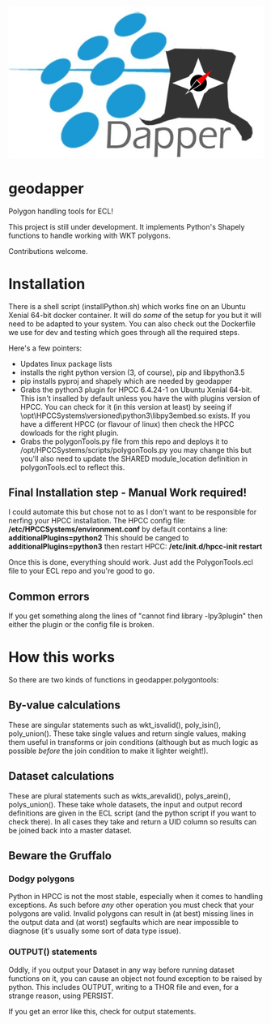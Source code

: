 ![](https://github.com/OdinProAgrica/DocumentationImages/blob/master/geodapperLogo.png)

# geodapper
Polygon handling tools for ECL!

This project is still under development. It implements Python's Shapely functions to handle working with WKT polygons. 

Contributions welcome. 

# Installation
There is a shell script (installPython.sh) which works fine on an Ubuntu Xenial 64-bit docker container. It will do *some* of the setup for you but it will need to be adapted to your system. You can also check out the Dockerfile we use for dev and testing which goes through all the required steps. 

Here's a few pointers:  

* Updates linux package lists
* installs the right python version (3, of course), pip and libpython3.5
* pip installs pyproj and shapely which are needed by geodapper
* Grabs the python3 plugin for HPCC 6.4.24-1 on Ubuntu Xenial 64-bit. This isn't insalled by default unless you have the with plugins version of HPCC. You can check for it (in this version at least) by seeing if \opt\HPCCSystems\versioned\python3\libpy3embed.so exists. If you have a different HPCC (or flavour of linux) then check the HPCC dowloads for the right plugin. 
* Grabs the polygonTools.py file from this repo and deploys it to /opt/HPCCSystems/scripts/polygonTools.py you may change this but you'll also need to update the SHARED module_location definition in polygonTools.ecl to reflect this. 

## Final Installation step - Manual Work required!
I could automate this but chose not to as I don't want to be responsible for nerfing your HPCC installation. The HPCC config file: 
**/etc/HPCCSystems/environment.conf**
by default contains a line: 
**additionalPlugins=python2**
This should be canged to
**additionalPlugins=python3**
then restart HPCC:
**/etc/init.d/hpcc-init restart**

Once this is done, everything should work. Just add the PolygonTools.ecl file to your ECL repo and you're good to go. 

## Common errors
If you get something along the lines of "cannot find library -lpy3plugin" then either the plugin or the config file is broken.

# How this works
So there are two kinds of functions in geodapper.polygontools:

## By-value calculations
These are singular statements such as wkt_isvalid(), poly_isin(), poly_union(). These take single values and return single values, making them useful in transforms or join conditions (although but as much logic as possible *before* the join condition to make it lighter weight!). 

## Dataset calculations
These are plural statements such as wkts_arevalid(), polys_arein(), polys_union(). These take whole datasets, the input and output record definitions are given in the ECL script (and the python script if you want to check there). In all cases they take and return a UID column so results can be joined back into a master dataset.

## Beware the Gruffalo

### Dodgy polygons
Python in HPCC is not the most stable, especially when it comes to handling exceptions. As such before *any* other operation you must check that your polygons are valid. Invalid polygons can result in (at best) missing lines in the output data and (at worst) segfaults which are near impossible to diagnose (it's usually some sort of data type issue). 

### OUTPUT() statements
Oddly, if you output your Dataset in any way before running dataset functions on it, you can cause an object not found exception to be raised by python. This includes OUTPUT, writing to a THOR file and even, for a strange reason, using PERSIST. 

If you get an error like this, check for output statements. 
